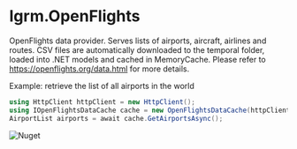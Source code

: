 # Igrm.OpenFlights
OpenFlights data provider.  Serves lists of airports, aircraft, airlines and routes.  CSV files are automatically downloaded to the temporal folder, loaded into .NET models and cached in MemoryCache.  Please refer to https://openflights.org/data.html for more details.

Example: retrieve the list of all airports in the world

```C#
using HttpClient httpClient = new HttpClient();
using IOpenFlightsDataCache cache = new OpenFlightsDataCache(httpClient);
AirportList airports = await cache.GetAirportsAsync();
```

![Nuget](https://img.shields.io/nuget/v/Igrm.OpenFlights)